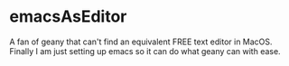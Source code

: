# emacsAsEditor
A fan of geany that can't find an equivalent FREE text editor in MacOS. Finally I am just setting up emacs so it can do what geany can with ease.

